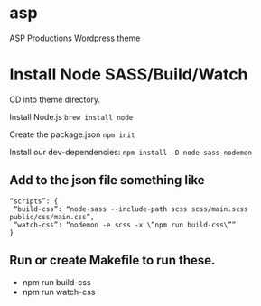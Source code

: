 # asp
ASP Productions Wordpress theme

# Install Node SASS/Build/Watch

CD into theme directory.

Install Node.js
`brew install node`

Create the package.json
`npm init`

Install our dev-dependencies:
`npm install -D node-sass nodemon`

## Add to the json file something like
```
“scripts”: {
 “build-css”: “node-sass --include-path scss scss/main.scss public/css/main.css”,
 “watch-css”: “nodemon -e scss -x \”npm run build-css\””
}
```

## Run or create Makefile to run these.
* npm run build-css
* npm run watch-css
